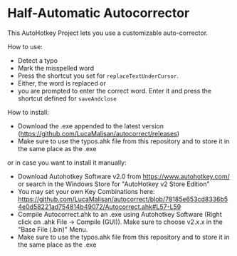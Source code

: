 # Half-Automatic Autocorrector

This AutoHotkey Project lets you use a customizable auto-corrector. 

How to use:
- Detect a typo
- Mark the misspelled word
- Press the shortcut you set for ``replaceTextUnderCursor``. 
- Either, the word is replaced or
- you are prompted to enter the correct word. Enter it and press the shortcut defined for ``saveAndclose``

How to install:

- Download the .exe appended to the latest version (https://github.com/LucaMalisan/autocorrect/releases)
- Make sure to use the typos.ahk file from this repository and to store it in the same place as the .exe 

or in case you want to install it manually:

- Download Autohotkey Software v2.0 from https://www.autohotkey.com/ or search in the Windows Store for "AutoHotkey v2 Store Edition"
- You may set your own Key Combinations here:
https://github.com/LucaMalisan/autocorrect/blob/78185e653cd8336b54e0d58221ad754814b49072/Autocorrect.ahk#L57-L59
- Compile Autocorrect.ahk to an .exe using Autohotkey Software (Right click on .ahk File -> Compile (GUI)). Make sure to choose v2.x.x in the "Base File (.bin)" Menu. 
- Make sure to use the typos.ahk file from this repository and to store it in the same place as the .exe 
